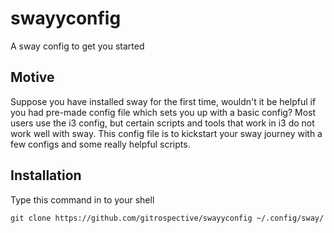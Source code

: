# swayyconfig
A sway config to get you started

## Motive
Suppose you have installed sway for the first time, wouldn't it be helpful if you had pre-made config file which sets you up with a basic config? Most users use the i3 config, but certain scripts and tools that work in i3 do not work well with sway. This config file is to kickstart your sway journey with a few configs and some really helpful scripts.

## Installation

Type this command in to your shell
```
git clone https://github.com/gitrospective/swayyconfig ~/.config/sway/
```
